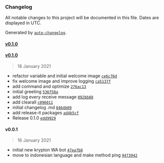 ### Changelog

All notable changes to this project will be documented in this file. Dates are displayed in UTC.

Generated by [`auto-changelog`](https://github.com/CookPete/auto-changelog).

#### [v0.1.0](https://github.com/Kry9toN/KryPtoN-WhatsApp-Bot/compare/v0.1.0...v0.1.0)

#### [v0.1.0](https://github.com/Kry9toN/KryPtoN-WhatsApp-Bot/compare/v0.0.1...v0.1.0)

> 18 January 2021

- refactor variable and initial welcome image [`ce6c76d`](https://github.com/Kry9toN/KryPtoN-WhatsApp-Bot/commit/ce6c76d1276069786c9ee63a68498c43bc6708fd)
- fix welcome image and improve logging [`ca5137f`](https://github.com/Kry9toN/KryPtoN-WhatsApp-Bot/commit/ca5137f2d04ff05f4f696ed96c01cb42278406ce)
- add command and optimize [`276ac13`](https://github.com/Kry9toN/KryPtoN-WhatsApp-Bot/commit/276ac137a88f81fa9ad723d46efb8e1f2ba18ca2)
- initial greeting [`536f58a`](https://github.com/Kry9toN/KryPtoN-WhatsApp-Bot/commit/536f58a7d996286f35da8c2e7e4928ebc53314cd)
- add log every receive message [`092bb88`](https://github.com/Kry9toN/KryPtoN-WhatsApp-Bot/commit/092bb881c48bedf9fbb9287007806ff33112eb2d)
- add clearall [`c096011`](https://github.com/Kry9toN/KryPtoN-WhatsApp-Bot/commit/c0960113bd1f14dc1c85c2421d18e698c77009ae)
- initial changelog .md [`0464b09`](https://github.com/Kry9toN/KryPtoN-WhatsApp-Bot/commit/0464b09f2bef63362f971715e5d5ca6814256811)
- add release-it packages [`ad4b5cf`](https://github.com/Kry9toN/KryPtoN-WhatsApp-Bot/commit/ad4b5cfd111c0b80805d43451147860742f5058f)
- Release 0.1.0 [`edd9929`](https://github.com/Kry9toN/KryPtoN-WhatsApp-Bot/commit/edd9929f2f1672f6981eff466c2c9725cb9d7941)

#### v0.0.1

> 16 January 2021

- initial new krypton WA bot [`47ea7b8`](https://github.com/Kry9toN/KryPtoN-WhatsApp-Bot/commit/47ea7b81126c52c81559349ac8064204813aa2e3)
- move to indonesian language and make method ping [`9473942`](https://github.com/Kry9toN/KryPtoN-WhatsApp-Bot/commit/94739426321ee9017d247e23ad98d7355e3063d7)
